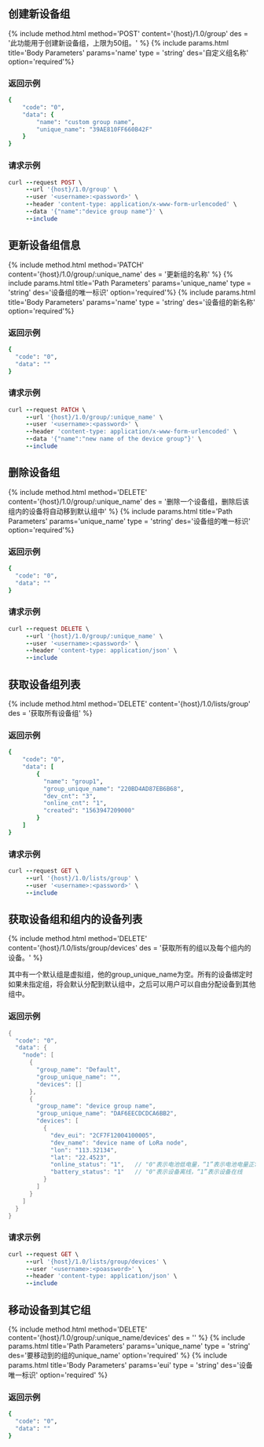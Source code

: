 ## 创建新设备组

{% include method.html method='POST' content='{host}/1.0/group' des = '此功能用于创建新设备组，上限为50组。' %}
{% include params.html title='Body Parameters' params='name' type = 'string' des='自定义组名称' option='required'%}
### 返回示例
```ruby
{
    "code": "0",
    "data": {
        "name": "custom group name",
        "unique_name": "39AE810FF660B42F"
    }
}
```
### 请求示例
```ruby
curl --request POST \
     --url '{host}/1.0/group' \
     --user '<username>:<password>' \
     --header 'content-type: application/x-www-form-urlencoded' \
     --data '{"name":"device group name"}' \
     --include
```

## 更新设备组信息

{% include method.html method='PATCH' content='{host}/1.0/group/:unique_name' des = '更新组的名称' %}
{% include params.html title='Path Parameters' params='unique_name' type = 'string' des='设备组的唯一标识' option='required'%}
{% include params.html title='Body Parameters' params='name' type = 'string' des='设备组的新名称' option='required'%}
### 返回示例
```ruby
{
  "code": "0",
  "data": ""
}
```
### 请求示例
```ruby
curl --request PATCH \
     --url '{host}/1.0/group/:unique_name' \
     --user '<username>:<password>' \
     --header 'content-type: application/x-www-form-urlencoded' \
     --data '{"name":"new name of the device group"}' \
     --include
```

## 删除设备组

{% include method.html method='DELETE' content='{host}/1.0/group/:unique_name' des = '删除一个设备组，删除后该组内的设备将自动移到默认组中' %}
{% include params.html title='Path Parameters' params='unique_name' type = 'string' des='设备组的唯一标识' option='required'%}
### 返回示例
```ruby
{
  "code": "0",
  "data": ""
}
```
### 请求示例
```ruby
curl --request DELETE \
     --url '{host}/1.0/group/:unique_name' \
     --user '<username>:<password>' \
     --header 'content-type: application/json' \
     --include
```

## 获取设备组列表

{% include method.html method='DELETE' content='{host}/1.0/lists/group' des = '获取所有设备组' %}
### 返回示例
```ruby
{
    "code": "0",
    "data": [
        {
          "name": "group1",
          "group_unique_name": "220BD4AD87EB6B68",
          "dev_cnt": "3",
          "online_cnt": "1",
          "created": "1563947209000"
        }
    ]
}
```
### 请求示例
```ruby
curl --request GET \
     --url '{host}/1.0/lists/group' \
     --user '<username>:<password>' \
     --include
```

## 获取设备组和组内的设备列表

{% include method.html method='DELETE' content='{host}/1.0/lists/group/devices' des = '获取所有的组以及每个组内的设备。' %}

其中有一个默认组是虚拟组，他的group_unique_name为空。所有的设备绑定时如果未指定组，将会默认分配到默认组中，之后可以用户可以自由分配设备到其他组中。
### 返回示例
```java
{
  "code": "0",
  "data": {
    "node": [
      {
        "group_name": "Default",
        "group_unique_name": "",
        "devices": []
      },
      {
        "group_name": "device group name",
        "group_unique_name": "DAF6EECDCDCA6BB2",
        "devices": [
          {
            "dev_eui": "2CF7F12004100005",
            "dev_name": "device name of LoRa node",
            "lon": "113.32134",
            "lat": "22.4523",
            "online_status": "1",   // "0"表示电池低电量，“1”表示电池电量正常 
            "battery_status": "1"   // "0"表示设备离线，“1”表示设备在线
          }
        ]
      }
    ]
  }
}
```
### 请求示例
```ruby
curl --request GET \
     --url '{host}/1.0/lists/group/devices' \
     --user '<username>:<poassword>' \
     --header 'content-type: application/json' \
     --include
```

## 移动设备到其它组

{% include method.html method='DELETE' content='{host}/1.0/group/:unique_name/devices' des = '' %}
{% include params.html title='Path Parameters' params='unique_name' type = 'string' des='要移动到的组的unique_name' option='required' %}
{% include params.html title='Body Parameters' params='eui' type = 'string' des='设备唯一标识' option='required' %}
### 返回示例
```ruby
{
  "code": "0",
  "data": ""
}
```
